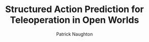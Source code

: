 ---
layout: post
title:  "Structured Action Prediction for Teleoperation in Open Worlds"
image: /images/sap_feature.png
categories: research
author: "Patrick Naughton"
authors: "<strong>Patrick Naughton</strong>, Kris Hauser"
venue: "RAL, 2022"
arxiv: 
code:
website:
paper: https://ieeexplore.ieee.org/document/9691823
youtube: https://www.youtube.com/watch?v=icUyIz9QUp8
---